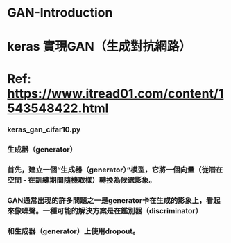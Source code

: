 # GAN-Introduction


# keras 實現GAN（生成對抗網路）
# Ref: https://www.itread01.com/content/1543548422.html

### keras_gan_cifar10.py

### 生成器（generator）
### 首先，建立一個“生成器（generator）”模型，它將一個向量（從潛在空間 - 在訓練期間隨機取樣）轉換為候選影象。
### GAN通常出現的許多問題之一是generator卡在生成的影象上，看起來像噪聲。一種可能的解決方案是在鑑別器（discriminator）
### 和生成器（generator）上使用dropout。


